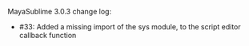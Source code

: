 MayaSublime 3.0.3 change log:

- #33: Added a missing import of the sys module, to the script editor callback function
